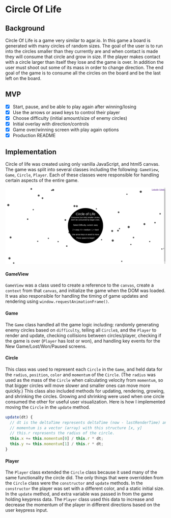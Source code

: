 # Circle Of Life

## Background
Circle Of Life is a game very similar to agar.io. In this game a board is generated with many circles of random sizes. The goal of the user is to run into the circles smaller than they currently are and when contact is made they will consume that circle and grow in size. If the player makes contact with a circle larger than itself they lose and the game is over. In addition the user must shoot out some of its mass in order to change direction. The end goal of the game is to consume all the circles on the board and be the last left on the board.

## MVP
- [x] Start, pause, and be able to play again after winning/losing
- [x] Use the arrows or aswd keys to control their player
- [x] Choose difficulty (initial amount/size of enemy circles)
- [x] Initial overlay with direction/controls
- [x] Game over/winning screen with play again options
- [x] Production README

## Implementation
Circle of life was created using only vanilla JavaScript, and html5 canvas. The game was split into several classes including the following: `GameView`, `Game`, `Circle`, `Player`. Each of these classes were responsible for handling certain aspects of the entire game.

![Game Screenshot](docs/screenshots/start.png)

#### GameView
`GameView` was a class used to create a reference to the `canvas`, create a `context` from that `canvas`, and initialize the game when the DOM was loaded. It was also responsible for handling the timing of game updates and rendering using `window.requestAnimationFrame()`.

#### Game
The `Game` class handled all the game logic including: randomly generating enemy circles based on `difficulty`, telling all `Circle`s, and the `Player` to render and update, checking collisions between circles/player, checking if the game is over (`Player` has lost or won), and handling key events for the New Game/Lost/Won/Paused screens.

#### Circle
This class was used to represent each `Circle` in the `Game`, and held data for the `radius`, `position`, `color` and `momentum` of the `Circle`. (The `radius` was used as the mass of the `Circle` when calculating velocity from `momentum`, so that bigger circles will move slower and smaller ones can move more quickly.) This class also included methods for updating, rendering, growing, and shrinking the circles. Growing and shrinking were used when one circle consumed the other for useful user visualization. Here is how I implemented moving the `Circle` in the `update` method.

```js
update(dt) {
  // dt is the deltaTime represents deltaTime (now - lastRenderTime) and is used to produce the same movement at different frame rates.
  // momentum is a vector (array) with this structure [x, y]
  // this.r represents the radius of the circle.
  this.x += this.momentum[0] / this.r * dt;
  this.y += this.momentum[1] / this.r * dt;
}
```

#### Player
The `Player` class extended the `Circle` class because it used many of the same functionality the circle did. The only things that were overridden from the `Circle` class were the `constructor` and `update` methods. In the `constructor` the player was set with a different color, and a static initial size. In the `update` method, and extra variable was passed in from the game holding keypress data. The `Player` class used this data to increase and decrease the momentum of the player in different directions based on the user keypress input.
